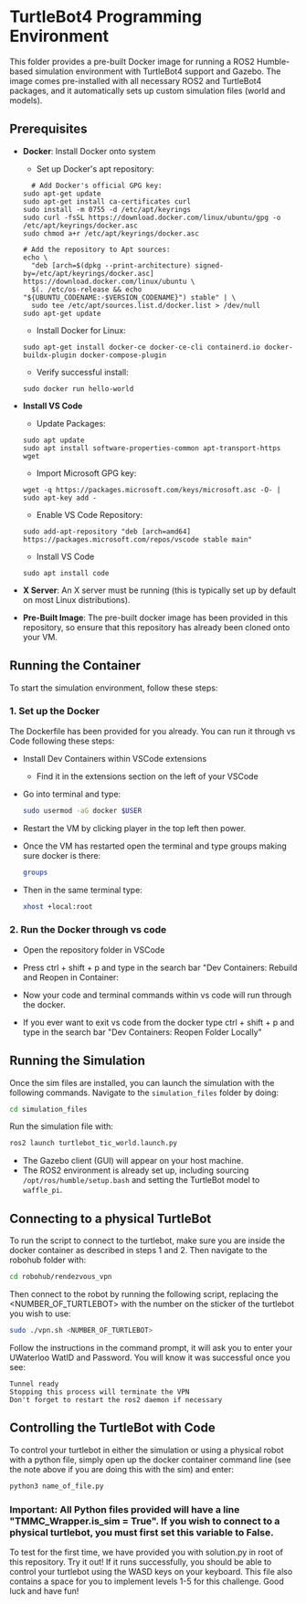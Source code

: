 # TurtleBot4 Programming Environment

This folder provides a pre-built Docker image for running a ROS2 Humble-based simulation environment with TurtleBot4 support and Gazebo. The image comes pre-installed with all necessary ROS2 and TurtleBot4 packages, and it automatically sets up custom simulation files (world and models).

## Prerequisites

- **Docker**: Install Docker onto system
  - Set up Docker's apt repository:
  ```
    # Add Docker's official GPG key:
  sudo apt-get update
  sudo apt-get install ca-certificates curl
  sudo install -m 0755 -d /etc/apt/keyrings
  sudo curl -fsSL https://download.docker.com/linux/ubuntu/gpg -o /etc/apt/keyrings/docker.asc
  sudo chmod a+r /etc/apt/keyrings/docker.asc
  
  # Add the repository to Apt sources:
  echo \
    "deb [arch=$(dpkg --print-architecture) signed-by=/etc/apt/keyrings/docker.asc] https://download.docker.com/linux/ubuntu \
    $(. /etc/os-release && echo "${UBUNTU_CODENAME:-$VERSION_CODENAME}") stable" | \
    sudo tee /etc/apt/sources.list.d/docker.list > /dev/null
  sudo apt-get update
  ```
  - Install Docker for Linux:
  ```
  sudo apt-get install docker-ce docker-ce-cli containerd.io docker-buildx-plugin docker-compose-plugin
  ```
  - Verify successful install:
  ```
  sudo docker run hello-world
  ```

- **Install VS Code**
  - Update Packages:
  ```
  sudo apt update
  sudo apt install software-properties-common apt-transport-https wget
  ```
  - Import Microsoft GPG key:
  ```
  wget -q https://packages.microsoft.com/keys/microsoft.asc -O- | sudo apt-key add -
  ```
  - Enable VS Code Repository:
  ```
  sudo add-apt-repository "deb [arch=amd64] https://packages.microsoft.com/repos/vscode stable main"
  ```
  - Install VS Code
  ```
  sudo apt install code
  ```
- **X Server**: An X server must be running (this is typically set up by default on most Linux distributions).
- **Pre-Built Image**: The pre-built docker image has been provided in this repository, so ensure that this repository has already been cloned onto your VM.

## Running the Container

To start the simulation environment, follow these steps:

### 1. Set up the Docker

The Dockerfile has been provided for you already. You can run it through vs Code following these steps:

- Install Dev Containers within VSCode extensions
  - Find it in the extensions section on the left of your VSCode

- Go into terminal and type:
  ```bash
  sudo usermod -aG docker $USER
  ```
- Restart the VM by clicking player in the top left then power.

- Once the VM has restarted open the terminal and type groups making sure docker is there:
  ```bash
  groups
  ```

- Then in the same terminal type:
  ```bash
  xhost +local:root
  ```
### 2. Run the Docker through vs code

- Open the repository folder in VSCode

- Press ctrl + shift + p and type in the search bar "Dev Containers: Rebuild and Reopen in Container: 

- Now your code and terminal commands within vs code will run through the docker.

- If you ever want to exit vs code from the docker type ctrl + shift + p and type in the search bar "Dev Containers: Reopen Folder Locally"

## Running the Simulation

Once the sim files are installed, you can launch the simulation with the following commands. Navigate to the `simulation_files` folder by doing:

```bash
cd simulation_files
```
Run the simulation file with:

```bash
ros2 launch turtlebot_tic_world.launch.py
```
- The Gazebo client (GUI) will appear on your host machine.
- The ROS2 environment is already set up, including sourcing `/opt/ros/humble/setup.bash` and setting the TurtleBot model to `waffle_pi`.

## Connecting to a physical TurtleBot

To run the script to connect to the turtlebot, make sure you are inside the docker container as described in steps 1 and 2. Then navigate to the robohub folder with:

```bash
cd robohub/rendezvous_vpn
```

Then connect to the robot by running the following script, replacing the <NUMBER_OF_TURTLEBOT> with the number on the sticker of the turtlebot you wish to use:
```bash
sudo ./vpn.sh <NUMBER_OF_TURTLEBOT>
```

Follow the instructions in the command prompt, it will ask you to enter your UWaterloo WatID and Password. You will know it was successful once you see:
```
Tunnel ready
Stopping this process will terminate the VPN
Don't forget to restart the ros2 daemon if necessary
```

## Controlling the TurtleBot with Code
To control your turtlebot in either the simulation or using a physical robot with a python file, simply open up the docker container command line (see the note above if you are doing this with the sim) and enter:

```bash
python3 name_of_file.py
```

### Important: All Python files provided will have a line "TMMC_Wrapper.is_sim = True". If you wish to connect to a physical turtlebot, you must first set this variable to False.

To test for the first time, we have provided you with solution.py in root of this repository. Try it out! If it runs successfully, you should be able to control your turtlebot using the WASD keys on your keyboard. This file also contains a space for you to implement levels 1-5 for this challenge. Good luck and have fun!
